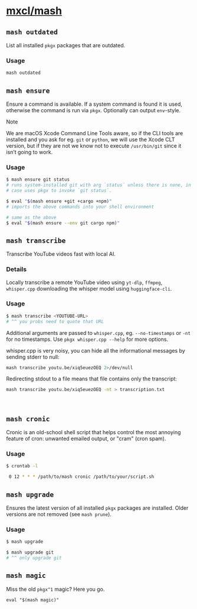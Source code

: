 # [mxcl/mash](https://mash.pkgx.sh/u/mxcl/)

## `mash outdated`

List all installed `pkgx` packages that are outdated.

### Usage

```sh
mash outdated
```

## `mash ensure`

Ensure a command is available. If a system command is found it is used,
otherwise the command is run via `pkgx`. Optionally can output `env`-style.

> [!NOTE]
> We are macOS Xcode Command Line Tools aware, so if the CLI tools are
> installed and you ask for eg. `git` or `python`, we will use the Xcode CLT
> version, but if they are not we know not to execute `/usr/bin/git` since it
> isn’t going to work.

### Usage

```sh
$ mash ensure git status
# runs system-installed git with arg `status` unless there is none, in which
# case uses pkgx to invoke `git status`.

$ eval "$(mash ensure +git +cargo +npm)"
# imports the above commands into your shell environment

# same as the above
$ eval "$(mash ensure --env git cargo npm)"
```

## `mash transcribe`

Transcribe YouTube videos fast with local AI.

### Details

Locally transcribe a remote YouTube video using `yt-dlp`, `ffmpeg`,
`whisper.cpp` downloading the whisper model using `huggingface-cli`.

### Usage

```sh
$ mash transcribe <YOUTUBE-URL>
# ^^ you probs need to quote that URL
```

Additional arguments are passed to `whisper.cpp`, eg. `--no-timestamps` or
`-nt` for no timestamps. Use `pkgx whisper.cpp --help` for more options.

whisper.cpp is very noisy, you can hide all the informational messages by
sending stderr to null:

```sh
mash transcribe youtu.be/xiq5euezOEQ 2>/dev/null
```

Redirecting stdout to a file means that file contains only the transcript:

```sh
mash transcribe youtu.be/xiq5euezOEQ -nt > transcription.txt
```

&nbsp;

## `mash cronic`

Cronic is an old-school shell script that helps control the most annoying
feature of cron: unwanted emailed output, or "cram" (cron spam).

### Usage

```sh
$ crontab -l

 0 12 * * * /path/to/mash cronic /path/to/your/script.sh
 ```

## `mash upgrade`

Ensures the latest version of all installed `pkgx` packages are installed.
Older versions are not removed (see `mash prune`).

### Usage

```sh
$ mash upgrade

$ mash upgrade git
# ^^ only upgrade git
```

## `mash magic`

Miss the old `pkgx^1` magic? Here you go.

```
eval "$(mash magic)"
```
